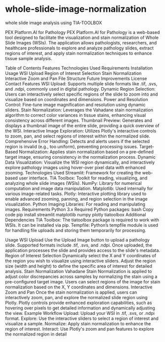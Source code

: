 # whole-slide-image-normalization
whole slide image analysis using TIA-TOOLBOX

PEX Platform.AI for Pathology
PEX Platform.AI for Pathology is a web-based tool designed to facilitate the visualization and stain normalization of Whole Slide Images (WSIs). The application allows pathologists, researchers, and healthcare professionals to explore and analyze pathology slides, extract regions of interest, and apply stain normalization techniques to enhance tissue sample analysis.

Table of Contents
Features
Technologies Used
Requirements
Installation
Usage
WSI Upload
Region of Interest Selection
Stain Normalization
Interactive Zoom and Pan
File Structure
Future Improvements
License
Contact
Features
WSI Upload: Supports multiple slide formats like .tif, .svs, and .ndpi, commonly used in digital pathology.
Dynamic Region Selection: Users can interactively select specific regions of the slide to zoom into and visualize based on coordinates and dimensions.
Power and Resolution Control: Fine-tune image magnification and resolution using dynamic sliders.
Stain Normalization: Leverages the Vahadane stain normalization algorithm to correct color variances in tissue stains, enhancing visual consistency across different images.
Thumbnail Preview: Generates and displays a thumbnail image of the entire slide, providing a quick overview of the WSI.
Interactive Image Exploration: Utilizes Plotly's interactive controls to zoom, pan, and select regions of interest within the normalized slide.
Comprehensive Error Handling: Detects and alerts users if the selected region is invalid (e.g., too uniform), preventing processing issues.
Target-Based Normalization: Applies stain normalization based on a pre-defined target image, ensuring consistency in the normalization process.
Dynamic Data Visualization: Visualize the WSI region dynamically, and interactively explore pathology images using hover-over pixel data with enhanced zooming.
Technologies Used
Streamlit: Framework for creating the web-based user interface.
TIA Toolbox: Toolkit for reading, visualizing, and analyzing whole slide images (WSIs).
NumPy: Library for numerical computation and image data manipulation.
Matplotlib: Used internally for various image-related tasks.
Plotly: Interactive plotting library used to enable advanced zooming, panning, and region selection in the image visualization.
Python Imaging Libraries: For reading and manipulating images.
Requirements
Python 3.x
Required Python packages:
bash
Copy code
pip install streamlit matplotlib numpy plotly tiatoolbox
Additional Dependencies
TIA Toolbox: The tiatoolbox package is required to work with WSIs. It can be installed via pip.
Tempfile: Python’s tempfile module is used for handling file uploads and storing them temporarily for processing.

Usage
WSI Upload
Use the Upload Image button to upload a pathology slide. Supported formats include .tif, .svs, and .ndpi.
Once uploaded, the application processes the slide and provides access to the slide's metadata.
Region of Interest Selection
Dynamically select the X and Y coordinates of the region you wish to visualize using interactive sliders.
Adjust the region size (width and height) to define the specific area of interest for detailed analysis.
Stain Normalization
Vahadane Stain Normalization is applied to adjust color discrepancies across samples by normalizing the stain using a pre-configured target image.
Users can select regions of the image for stain normalization based on the X, Y coordinates and dimensions.
Interactive Zoom and Pan
Once the stain normalization is applied, users can interactively zoom, pan, and explore the normalized slide region using Plotly.
Plotly controls provide enhanced exploration capabilities, such as hovering over pixels to get detailed information and dynamically adjusting the view.
Example Workflow
Upload: Upload your WSI in .tif, .svs, or .ndpi format.
Explore: Use the interactive sliders to select a region of interest and visualize a sample.
Normalize: Apply stain normalization to enhance the region of interest.
Interact: Use Plotly's zoom and pan features to explore the normalized region in detail
